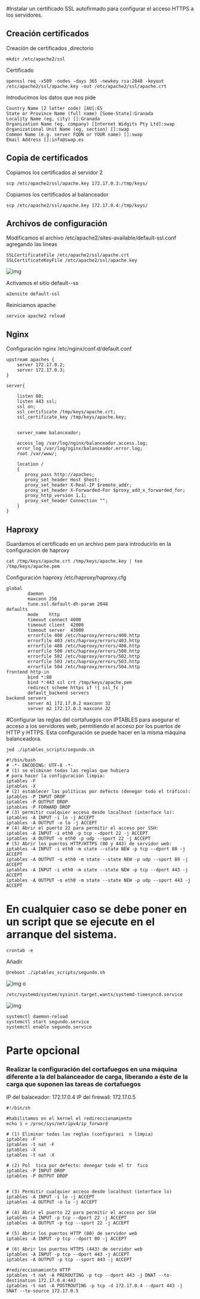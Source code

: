 #Instalar un certificado SSL autofirmado para configurar el acceso HTTPS a los servidores.



## Creación certificados

Creación de certificados ,directorio

~~~
mkdir /etc/apache2/ssl
~~~

Certificado

~~~
openssl req -x509 -nodes -days 365 -newkey rsa:2048 -keyout /etc/apache2/ssl/apache.key -out /etc/apache2/ssl/apache.crt
~~~
Introducimos los datos que nos pide
~~~
Country Name (2 letter code) [AU]:ES
State or Province Name (full name) [Some-State]:Granada
Locality Name (eg, city) []:Granada
Organization Name (eg, company) [Internet Widgits Pty Ltd]:swap
Organizational Unit Name (eg, section) []:swap
Common Name (e.g. server FQDN or YOUR name) []:swap
Email Address []:info@swap.es
~~~

## Copia de certificados

Copiamos los certificados al servidor 2

~~~
scp /etc/apache2/ssl/apache.key 172.17.0.3:/tmp/keys/
~~~

Copiamos los certificados al balanceador

~~~
scp /etc/apache2/ssl/apache.key 172.17.0.4:/tmp/keys/
~~~


## Archivos de configuración
Modificamos el archivo /etc/apache2/sites-available/default-ssl.conf
agregando las lineas
~~~
SSLCertificateFile /etc/apache2/ssl/apache.crt
SSLCertificateKeyFile /etc/apache2/ssl/apache.key
~~~

![img](./imágenes/activacionssl.jpg)


Activamos el sitio default--ss
~~~
a2ensite default-ssl
~~~
Reiniciamos apache
~~~
service apache2 reload
~~~




## Nginx

Configuración nginx /etc/nginx/conf.d/default.conf

~~~
upstream apaches {
    server 172.17.0.2;
    server 172.17.0.3;
}

server{

    listen 80;
    listen 443 ssl;
    ssl on;
    ssl_certificate /tmp/keys/apache.crt;
    ssl_certificate_key /tmp/keys/apache.key;


    server_name balanceador;

    access_log /var/log/nginx/balanceador.access.log;
    error_log /var/log/nginx/balanceador.error.log;
    root /var/www/;

    location /
    {
       proxy_pass http://apaches;
       proxy_set_header Host $host;
       proxy_set_header X-Real-IP $remote_addr;
       proxy_set_header X-Forwarded-For $proxy_add_x_forwarded_for;
       proxy_http_version 1.1;
       proxy_set_header Connection "";
    }
}

~~~

## Haproxy

Guardamos el certificado en un archivo pem para introducirlo en la configuración de haproxy 

~~~
cat /tmp/keys/apache.crt /tmp/keys/apache.key | tee /tmp/keys/apache.pem
~~~

Configuración haproxy /etc/haproxy/haproxy.cfg


~~~
global
        daemon
        maxconn 256
        tune.ssl.default-dh-param 2048
defaults
        mode    http
        timeout connect 4000
        timeout client  42000
        timeout server  43000
        errorfile 400 /etc/haproxy/errors/400.http
        errorfile 403 /etc/haproxy/errors/403.http
        errorfile 408 /etc/haproxy/errors/408.http
        errorfile 500 /etc/haproxy/errors/500.http
        errorfile 502 /etc/haproxy/errors/502.http
        errorfile 503 /etc/haproxy/errors/503.http
        errorfile 504 /etc/haproxy/errors/504.http
frontend http-in
        bind *:80
        bind *:443 ssl crt /tmp/keys/apache.pem
        redirect scheme https if !{ ssl_fc }
        default_backend servers
backend servers
        server m1 172.17.0.2 maxconn 32
        server m2 172.17.0.3 maxconn 32
~~~






#Configurar las reglas del cortafuegos con IPTABLES para asegurar el acceso a los servidores web, permitiendo el acceso por los puertos de HTTP y HTTPS. Esta configuración se puede hacer en la misma máquina balanceadora. 

~~~
jed ./iptables_scripts/segundo.sh
~~~

~~~
#!/bin/bash
# -*- ENCODING: UTF-8 -*-
# (1) se eliminan todas las reglas que hubiera
# para hacer la configuración limpia:
iptables -F
iptables -X
# (2) establecer las políticas por defecto (denegar todo el tráfico):
iptables -P INPUT DROP
iptables -P OUTPUT DROP
iptables -P FORWARD DROP
# (3) permitir cualquier acceso desde localhost (interface lo):
iptables -A INPUT -i lo -j ACCEPT
iptables -A OUTPUT -o lo -j ACCEPT
# (4) Abrir el puerto 22 para permitir el acceso por SSH:
iptables -A INPUT -i eth0 -p tcp --dport 22 -j ACCEPT
iptables -A OUTPUT -o eth0 -p udp --sport 22 -j ACCEPT
# (5) Abrir los puertos HTTP/HTTPS (80 y 443) de servidor web:
iptables -A INPUT -i eth0 -m state --state NEW -p tcp --dport 80 -j ACCEPT
iptables -A OUTPUT -o eth0 -m state --state NEW -p udp --sport 80 -j ACCEPT
iptables -A INPUT -i eth0 -m state --state NEW -p tcp --dport 443 -j ACCEPT
iptables -A OUTPUT -o eth0 -m state --state NEW -p udp --sport 443 -j ACCEPT
~~~

# En cualquier caso se debe poner en un script que se ejecute en el arranque del sistema.
~~~
crontab -e
~~~
Añadir
~~~
@reboot ./iptables_scripts/segundo.sh
~~~
![img](./imágenes/crontab.png)
o 
~~~
/etc/systemd/system/sysinit.target.wants/systemd-timesyncd.service
~~~
![img](./imágenes/systeminid.png)
~~~
systemctl daemon-reload
systemctl start segundo.service
systemctl enable segundo.service
~~~

# Parte opcional
### Realizar la configuración del cortafuegos en una máquina diferente a la del balanceador de carga, liberando a éste de la carga que suponen las tareas de cortafuegos

IP del balaceador: 172.17.0.4
IP del firewall: 172.17.0.5
~~~
#!/bin/sh

#habilitamos en el kernel el redireccionamiento
echo 1 > /proc/sys/net/ipv4/ip_forward

# (1) Eliminar todas las reglas (configuraci  n limpia)
iptables -F
iptables -t nat -F
iptables -X
iptables -t nat -X

# (2) Pol  tica por defecto: denegar todo el tr  fico
iptables -P INPUT DROP
iptables -P OUTPUT DROP


# (3) Permitir cualquier acceso desde localhost (interface lo)
iptables -A INPUT -i lo -j ACCEPT
iptables -A OUTPUT -o lo -j ACCEPT

# (4) Abrir el puerto 22 para permitir el acceso por SSH
iptables -A INPUT -p tcp --dport 22 -j ACCEPT
iptables -A OUTPUT -p tcp --sport 22 -j ACCEPT

# (5) Abrir los puertos HTTP (80) de servidor web
iptables -A INPUT -p tcp --dport 80 -j ACCEPT

# (6) Abrir los puertos HTTPS (443) de servidor web
iptables -A INPUT -p tcp --dport 443 -j ACCEPT
iptables -A OUTPUT -p tcp --sport 443 -j ACCEPT

#redireccionamiento HTTP
iptables -t nat -A PREROUTING -p tcp --dport 443 -j DNAT --to-destination 172.17.0.4:443
iptables -t nat -A POSTROUTING -p tcp -d 172.17.0.4 --dport 443 -j SNAT --to-source 172.17.0.5

~~~
